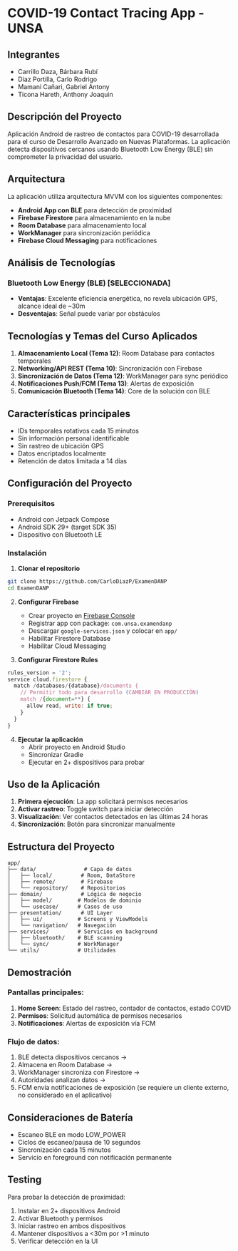 # COVID-19 Contact Tracing App - UNSA

## Integrantes
- Carrillo Daza, Bárbara Rubí
- Diaz Portilla, Carlo Rodrigo 
- Mamani Cañari, Gabriel Antony
- Ticona Hareth, Anthony Joaquin

## Descripción del Proyecto

Aplicación Android de rastreo de contactos para COVID-19 desarrollada para el curso de Desarrollo Avanzado en Nuevas Plataformas. La aplicación detecta dispositivos cercanos usando Bluetooth Low Energy (BLE) sin comprometer la privacidad del usuario.

## Arquitectura

La aplicación utiliza arquitectura MVVM con los siguientes componentes:
- **Android App con BLE** para detección de proximidad
- **Firebase Firestore** para almacenamiento en la nube
- **Room Database** para almacenamiento local
- **WorkManager** para sincronización periódica
- **Firebase Cloud Messaging** para notificaciones

## Análisis de Tecnologías

### Bluetooth Low Energy (BLE) [SELECCIONADA]
- **Ventajas**: Excelente eficiencia energética, no revela ubicación GPS, alcance ideal de ~30m
- **Desventajas**: Señal puede variar por obstáculos

## Tecnologías y Temas del Curso Aplicados

1. **Almacenamiento Local (Tema 12)**: Room Database para contactos temporales
2. **Networking/API REST (Tema 10)**: Sincronización con Firebase
3. **Sincronización de Datos (Tema 12)**: WorkManager para sync periódico
4. **Notificaciones Push/FCM (Tema 13)**: Alertas de exposición
5. **Comunicación Bluetooth (Tema 14)**: Core de la solución con BLE

## Características principales

- IDs temporales rotativos cada 15 minutos
- Sin información personal identificable
- Sin rastreo de ubicación GPS
- Datos encriptados localmente
- Retención de datos limitada a 14 días

## Configuración del Proyecto

### Prerequisitos
- Android con Jetpack Compose
- Android SDK 29+ (target SDK 35)
- Dispositivo con Bluetooth LE

### Instalación

1. **Clonar el repositorio**
```bash
git clone https://github.com/CarloDiazP/ExamenDANP
cd ExamenDANP
```

2. **Configurar Firebase**
   - Crear proyecto en [Firebase Console](https://console.firebase.google.com)
   - Registrar app con package: `com.unsa.examendanp`
   - Descargar `google-services.json` y colocar en `app/`
   - Habilitar Firestore Database
   - Habilitar Cloud Messaging

3. **Configurar Firestore Rules**
```javascript
rules_version = '2';
service cloud.firestore {
  match /databases/{database}/documents {
    // Permitir todo para desarrollo (CAMBIAR EN PRODUCCIÓN)
    match /{document=**} {
      allow read, write: if true;
    }
  }
}

```

4. **Ejecutar la aplicación**
   - Abrir proyecto en Android Studio
   - Sincronizar Gradle
   - Ejecutar en 2+ dispositivos para probar

## Uso de la Aplicación

1. **Primera ejecución**: La app solicitará permisos necesarios
2. **Activar rastreo**: Toggle switch para iniciar detección
3. **Visualización**: Ver contactos detectados en las últimas 24 horas
4. **Sincronización**: Botón para sincronizar manualmente

## Estructura del Proyecto

```
app/
├── data/               # Capa de datos
│   ├── local/         # Room, DataStore
│   ├── remote/        # Firebase
│   └── repository/    # Repositorios
├── domain/            # Lógica de negocio
│   ├── model/        # Modelos de dominio
│   └── usecase/      # Casos de uso
├── presentation/      # UI Layer
│   ├── ui/           # Screens y ViewModels
│   └── navigation/   # Navegación
├── services/         # Servicios en background
│   ├── bluetooth/    # BLE scanning
│   └── sync/         # WorkManager
└── utils/            # Utilidades
```

## Demostración

### Pantallas principales:
1. **Home Screen**: Estado del rastreo, contador de contactos, estado COVID
2. **Permisos**: Solicitud automática de permisos necesarios
3. **Notificaciones**: Alertas de exposición vía FCM

### Flujo de datos:
1. BLE detecta dispositivos cercanos → 
2. Almacena en Room Database → 
3. WorkManager sincroniza con Firestore → 
4. Autoridades analizan datos → 
5. FCM envía notificaciones de exposición (se requiere un cliente externo, no considerado en el aplicativo)

## Consideraciones de Batería

- Escaneo BLE en modo LOW_POWER
- Ciclos de escaneo/pausa de 10 segundos
- Sincronización cada 15 minutos
- Servicio en foreground con notificación permanente

## Testing

Para probar la detección de proximidad:
1. Instalar en 2+ dispositivos Android
2. Activar Bluetooth y permisos
3. Iniciar rastreo en ambos dispositivos
4. Mantener dispositivos a <30m por >1 minuto
5. Verificar detección en la UI

